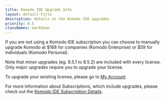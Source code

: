 ```yaml
---
title: Komodo IDE Upgrade Info
layout: default-title
description: details on the Komodo IDE upgrades
priority: 0.5
classNames: markdown
---
```


If you are not using a Komodo IDE subscription you can choose to manually
upgrade Komodo at $168 for companies (Komodo Enterprise) or $59 for individuals
(Komodo Personal).

Note that minor upgrades (eg. 8.5.1 to 8.5.2) are included with every license.
Only major upgrades require you to upgrade your license.

To upgrade your existing license, please go to [My Account][1].

For more information about Subscriptions, which include upgrades, please check
out the <a href="/pricing/subscriptions" data-modal data-modal-elem="#subscription-info"> Komodo IDE Subscription Details</a>.

[1]: https://account.activestate.com/
